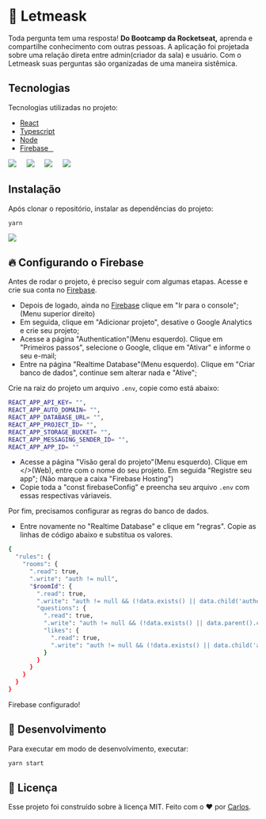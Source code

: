 # :busts_in_silhouette: Letmeask

Toda pergunta tem uma resposta! **Do Bootcamp da Rocketseat,** aprenda e compartilhe conhecimento com outras pessoas. A aplicação foi projetada sobre uma relação direta entre admin(criador da sala) e usuário. Com o Letmeask suas perguntas são organizadas de uma maneira sistêmica. 

## Tecnologias

Tecnologias utilizadas no projeto:

- [React]
- [Typescript]
- [Node]
- [Firebase⠀]

<img src = "https://img.shields.io/badge/React-20232A?style=for-the-badge&logo=react&logoColor=61DAFB" />⠀⠀<img src = "https://img.shields.io/badge/TypeScript-007ACC?style=for-the-badge&logo=typescript&logoColor=white" />⠀⠀<img src = "https://img.shields.io/badge/Node.js-339933?style=for-the-badge&logo=nodedotjs&logoColor=white" />⠀⠀<img src = "https://img.shields.io/badge/firebase-ffca28?style=for-the-badge&logo=firebase&logoColor=black" /> 	

## Instalação

Após clonar o repositório, instalar as dependências do projeto:
```sh
yarn 
```
<img src = "https://img.shields.io/badge/Yarn-2C8EBB?style=for-the-badge&logo=yarn&logoColor=white" />

## :fire: Configurando o Firebase

Antes de rodar o projeto, é preciso seguir com algumas etapas. Acesse e crie sua conta no [Firebase].

- Depois de logado, ainda no [Firebase] clique em "Ir para o console"; (Menu superior direito)
- Em seguida, clique em "Adicionar projeto", desative o Google Analytics e crie seu projeto;
- Acesse a página "Authentication"(Menu esquerdo). Clique em "Primeiros passos", selecione o Google, clique em "Ativar" e informe o seu e-mail;
- Entre na página "Realtime Database"(Menu esquerdo). Clique em "Criar banco de dados", continue sem alterar nada e "Ative";

Crie na raiz do projeto um arquivo `.env`, copie como está abaixo:
```sh
REACT_APP_API_KEY= "",
REACT_APP_AUTO_DOMAIN= "",
REACT_APP_DATABASE_URL= "",
REACT_APP_PROJECT_ID= "",
REACT_APP_STORAGE_BUCKET= "",
REACT_APP_MESSAGING_SENDER_ID= "",
REACT_APP_APP_ID= ""
```

- Acesse a página "Visão geral do projeto"(Menu esquerdo). Clique em </>(Web), entre com o nome do seu projeto. Em seguida "Registre seu app"; (Não marque a caixa "Firebase Hosting")
- Copie toda a "const firebaseConfig" e preencha seu arquivo `.env` com essas respectivas váriaveis. 

Por fim, precisamos configurar as regras do banco de dados.   
- Entre novamente no "Realtime Database" e clique em "regras". Copie as linhas de código abaixo e substitua os valores.

```sh
{
  "rules": {
    "rooms": {
      ".read": true,
      ".write": "auth != null",
      "$roomId": {
        ".read": true,
        ".write": "auth != null && (!data.exists() || data.child('authorId').val() == auth.uid)",
        "questions": {
          ".read": true,
          ".write": "auth != null && (!data.exists() || data.parent().child('authorId').val() == auth.uid)",
          "likes": {
            ".read": true,
            ".write": "auth != null && (!data.exists() || data.child('authorId').val() == auth.uid)",
          }
        }
      }
    }
  }
}
```
Firebase configurado!

## :rocket: Desenvolvimento

Para executar em modo de desenvolvimento, executar: 

```sh
yarn start
```
   
  ## 📝 Licença

Esse projeto foi construído sobre à licença MIT. Feito com o ❤️ por [Carlos]. 

[Carlos]: <https://github.com/carlosribeirok>
[React]: <https://github.com/facebook/react>
[Typescript]: <https://github.com/microsoft/TypeScript>
[Node]: <https://github.com/nodejs>
[Firebase⠀]: <https://github.com/firebase/>
[Firebase]: <https://firebase.google.com/>